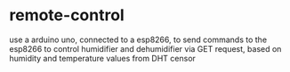 # remote-control
use a arduino uno, connected to a esp8266, to send commands to the esp8266 to control humidifier and dehumidifier via GET request, based on humidity and temperature values from DHT censor
